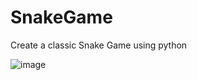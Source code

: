 # SnakeGame

Create a classic Snake Game using python


![image](https://user-images.githubusercontent.com/69398847/222276101-54e42342-6906-4e20-8940-39050ce641b1.png)
